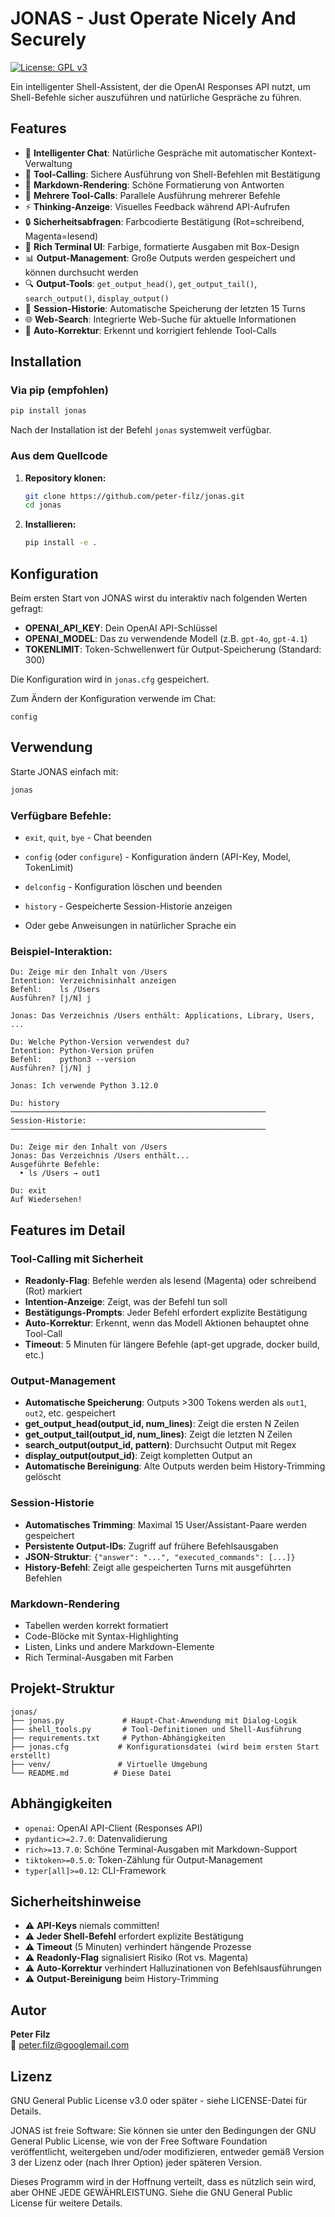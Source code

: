 # JONAS - Just Operate Nicely And Securely

[![License: GPL v3](https://img.shields.io/badge/License-GPLv3-blue.svg)](https://www.gnu.org/licenses/gpl-3.0)

Ein intelligenter Shell-Assistent, der die OpenAI Responses API nutzt, um Shell-Befehle sicher auszuführen und natürliche Gespräche zu führen.

## Features

- 🤖 **Intelligenter Chat**: Natürliche Gespräche mit automatischer Kontext-Verwaltung
- 🔧 **Tool-Calling**: Sichere Ausführung von Shell-Befehlen mit Bestätigung
- 📝 **Markdown-Rendering**: Schöne Formatierung von Antworten
- 🔄 **Mehrere Tool-Calls**: Parallele Ausführung mehrerer Befehle
- ⚡ **Thinking-Anzeige**: Visuelles Feedback während API-Aufrufen
- 🔒 **Sicherheitsabfragen**: Farbcodierte Bestätigung (Rot=schreibend, Magenta=lesend)
- 🎨 **Rich Terminal UI**: Farbige, formatierte Ausgaben mit Box-Design
- 📊 **Output-Management**: Große Outputs werden gespeichert und können durchsucht werden
- 🔍 **Output-Tools**: `get_output_head()`, `get_output_tail()`, `search_output()`, `display_output()`
- 📜 **Session-Historie**: Automatische Speicherung der letzten 15 Turns
- 🌐 **Web-Search**: Integrierte Web-Suche für aktuelle Informationen
- 🎯 **Auto-Korrektur**: Erkennt und korrigiert fehlende Tool-Calls

## Installation

### Via pip (empfohlen)

```bash
pip install jonas
```

Nach der Installation ist der Befehl `jonas` systemweit verfügbar.

### Aus dem Quellcode

1. **Repository klonen:**
   ```bash
   git clone https://github.com/peter-filz/jonas.git
   cd jonas
   ```

2. **Installieren:**
   ```bash
   pip install -e .
   ```

## Konfiguration

Beim ersten Start von JONAS wirst du interaktiv nach folgenden Werten gefragt:

- **OPENAI_API_KEY**: Dein OpenAI API-Schlüssel
- **OPENAI_MODEL**: Das zu verwendende Modell (z.B. `gpt-4o`, `gpt-4.1`)
- **TOKENLIMIT**: Token-Schwellenwert für Output-Speicherung (Standard: 300)

Die Konfiguration wird in `jonas.cfg` gespeichert.

Zum Ändern der Konfiguration verwende im Chat:
```
config
```

## Verwendung

Starte JONAS einfach mit:
```bash
jonas
```

### Verfügbare Befehle:
- `exit`, `quit`, `bye` - Chat beenden
- `config` (oder `configure`) - Konfiguration ändern (API-Key, Model, TokenLimit)
- `delconfig` - Konfiguration löschen und beenden
- `history` - Gespeicherte Session-Historie anzeigen

- Oder gebe Anweisungen in natürlicher Sprache ein

### Beispiel-Interaktion:

```
Du: Zeige mir den Inhalt von /Users
Intention: Verzeichnisinhalt anzeigen
Befehl:    ls /Users
Ausführen? [j/N] j

Jonas: Das Verzeichnis /Users enthält: Applications, Library, Users, ...

Du: Welche Python-Version verwendest du?
Intention: Python-Version prüfen
Befehl:    python3 --version
Ausführen? [j/N] j

Jonas: Ich verwende Python 3.12.0

Du: history
─────────────────────────────────────────────────────────
Session-Historie:
─────────────────────────────────────────────────────────

Du: Zeige mir den Inhalt von /Users
Jonas: Das Verzeichnis /Users enthält...
Ausgeführte Befehle:
  • ls /Users → out1

Du: exit
Auf Wiedersehen!
```

## Features im Detail

### Tool-Calling mit Sicherheit
- **Readonly-Flag**: Befehle werden als lesend (Magenta) oder schreibend (Rot) markiert
- **Intention-Anzeige**: Zeigt, was der Befehl tun soll
- **Bestätigungs-Prompts**: Jeder Befehl erfordert explizite Bestätigung
- **Auto-Korrektur**: Erkennt, wenn das Modell Aktionen behauptet ohne Tool-Call
- **Timeout**: 5 Minuten für längere Befehle (apt-get upgrade, docker build, etc.)

### Output-Management
- **Automatische Speicherung**: Outputs >300 Tokens werden als `out1`, `out2`, etc. gespeichert
- **get_output_head(output_id, num_lines)**: Zeigt die ersten N Zeilen
- **get_output_tail(output_id, num_lines)**: Zeigt die letzten N Zeilen
- **search_output(output_id, pattern)**: Durchsucht Output mit Regex
- **display_output(output_id)**: Zeigt kompletten Output an
- **Automatische Bereinigung**: Alte Outputs werden beim History-Trimming gelöscht

### Session-Historie
- **Automatisches Trimming**: Maximal 15 User/Assistant-Paare werden gespeichert
- **Persistente Output-IDs**: Zugriff auf frühere Befehlsausgaben
- **JSON-Struktur**: `{"answer": "...", "executed_commands": [...]}`
- **History-Befehl**: Zeigt alle gespeicherten Turns mit ausgeführten Befehlen

### Markdown-Rendering
- Tabellen werden korrekt formatiert
- Code-Blöcke mit Syntax-Highlighting
- Listen, Links und andere Markdown-Elemente
- Rich Terminal-Ausgaben mit Farben


## Projekt-Struktur

```
jonas/
├── jonas.py             # Haupt-Chat-Anwendung mit Dialog-Logik
├── shell_tools.py       # Tool-Definitionen und Shell-Ausführung
├── requirements.txt     # Python-Abhängigkeiten
├── jonas.cfg           # Konfigurationsdatei (wird beim ersten Start erstellt)
├── venv/               # Virtuelle Umgebung
└── README.md          # Diese Datei
```

## Abhängigkeiten

- `openai`: OpenAI API-Client (Responses API)
- `pydantic>=2.7.0`: Datenvalidierung
- `rich>=13.7.0`: Schöne Terminal-Ausgaben mit Markdown-Support
- `tiktoken>=0.5.0`: Token-Zählung für Output-Management
- `typer[all]>=0.12`: CLI-Framework

## Sicherheitshinweise

- ⚠️ **API-Keys** niemals committen!
- ⚠️ **Jeder Shell-Befehl** erfordert explizite Bestätigung
- ⚠️ **Timeout** (5 Minuten) verhindert hängende Prozesse
- ⚠️ **Readonly-Flag** signalisiert Risiko (Rot vs. Magenta)
- ⚠️ **Auto-Korrektur** verhindert Halluzinationen von Befehlsausführungen
- ⚠️ **Output-Bereinigung** beim History-Trimming

## Autor

**Peter Filz**  
📧 peter.filz@googlemail.com

## Lizenz

GNU General Public License v3.0 oder später - siehe LICENSE-Datei für Details.

JONAS ist freie Software: Sie können sie unter den Bedingungen der GNU General Public License,
wie von der Free Software Foundation veröffentlicht, weitergeben und/oder modifizieren,
entweder gemäß Version 3 der Lizenz oder (nach Ihrer Option) jeder späteren Version.

Dieses Programm wird in der Hoffnung verteilt, dass es nützlich sein wird, aber
OHNE JEDE GEWÄHRLEISTUNG. Siehe die GNU General Public License für weitere Details.
